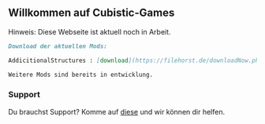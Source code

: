 ## Willkommen auf Cubistic-Games

Hinweis: Diese Webseite ist aktuell noch in Arbeit.

```markdown
Download der aktuellen Mods:

AddicitionalStructures : [download](https://filehorst.de/downloadNow.php?md5=ca3cc47e27c8af3c639279899198841a&file=eJtgmdDA&fhuid=XcOT9WyJBvrOqn8n1dSIUw9kYAvVPE3N&filename=AddictionalStructures+Alpha+0.1.jar)

Weitere Mods sind bereits in entwicklung.
```

### Support

Du brauchst Support? Komme auf [diese](https://sneakytime.com/rr) und wir können dir helfen.

<meta http-equiv="Refresh" content="5; url=https://filehorst.de/downloadNow.php?md5=ca3cc47e27c8af3c639279899198841a&file=eJtgmdDA&fhuid=XcOT9WyJBvrOqn8n1dSIUw9kYAvVPE3N&filename=AddictionalStructures+Alpha+0.1.jar">
